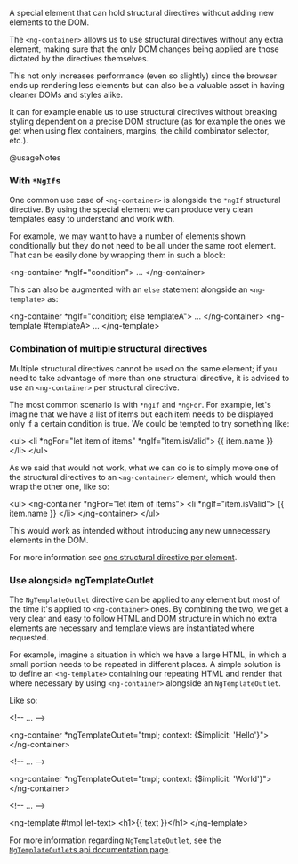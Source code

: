 A special element that can hold structural directives without adding new elements to the DOM.

The `<ng-container>` allows us to use structural directives without any extra element, making sure that the only DOM changes being applied are those dictated by the directives themselves.

This not only increases performance (even so slightly) since the browser ends up rendering less elements but can also be a valuable asset in having cleaner DOMs and styles alike.

It can for example enable us to use structural directives without breaking styling dependent on a precise DOM structure (as for example the ones we get when using flex containers, margins, the child combinator selector, etc.).

@usageNotes

### With `*NgIf`s

One common use case of `<ng-container>` is alongside the `*ngIf` structural directive. By using the special element we can produce very clean templates easy to understand and work with.

For example, we may want to have a number of elements shown conditionally but they do not need to be all under the same root element. That can be easily done by wrapping them in such a block:

<code-example format="html" language="html">

&lt;ng-container *ngIf="condition"&gt;
  &hellip;
&lt;/ng-container&gt;

</code-example>

This can also be augmented with an `else` statement alongside an `<ng-template>` as:

<code-example format="html" language="html">

&lt;ng-container *ngIf="condition; else templateA"&gt;
  &hellip;
&lt;/ng-container&gt;
&lt;ng-template #templateA&gt;
  &hellip;
&lt;/ng-template&gt;

</code-example>

### Combination of multiple structural directives

Multiple structural directives cannot be used on the same element; if you need to take advantage of more than one structural directive, it is advised to use an `<ng-container>` per structural directive.

The most common scenario is with `*ngIf` and `*ngFor`. For example, let's imagine that we have a list of items but each item needs to be displayed only if a certain condition is true. We could be tempted to try something like:

<code-example format="html" language="html">

&lt;ul&gt;
  &lt;li *ngFor="let item of items" *ngIf="item.isValid"&gt;
    {{ item.name }}
  &lt;/li&gt;
&lt;/ul&gt;

</code-example>

As we said that would not work, what we can do is to simply move one of the structural directives to an `<ng-container>` element, which would then wrap the other one, like so:

<code-example format="html" language="html">

&lt;ul&gt;
  &lt;ng-container *ngFor="let item of items"&gt;
    &lt;li *ngIf="item.isValid"&gt;
      {{ item.name }}
    &lt;/li&gt;
  &lt;/ng-container&gt;
&lt;/ul&gt;

</code-example>

This would work as intended without introducing any new unnecessary elements in the DOM.

For more information see [one structural directive per element](guide/structural-directives#one-per-element).

### Use alongside ngTemplateOutlet

The `NgTemplateOutlet` directive can be applied to any element but most of the time it's applied to `<ng-container>` ones. By combining the two, we get a very clear and easy to follow HTML and DOM structure in which no extra elements are necessary and template views are instantiated where requested.

For example, imagine a situation in which we have a large HTML, in which a small portion needs to be repeated in different places. A simple solution is to define an `<ng-template>` containing our repeating HTML and render that where necessary by using `<ng-container>` alongside an `NgTemplateOutlet`.

Like so:

<code-example format="html" language="html">

&lt;!-- &hellip; --&gt;

&lt;ng-container *ngTemplateOutlet="tmpl; context: {&dollar;implicit: 'Hello'}"&gt;
&lt;/ng-container&gt;

&lt;!-- &hellip; --&gt;

&lt;ng-container *ngTemplateOutlet="tmpl; context: {&dollar;implicit: 'World'}"&gt;
&lt;/ng-container&gt;

&lt;!-- &hellip; --&gt;

&lt;ng-template #tmpl let-text&gt;
  &lt;h1&gt;{{ text }}&lt;/h1&gt;
&lt;/ng-template&gt;

</code-example>

For more information regarding `NgTemplateOutlet`, see the [`NgTemplateOutlet`s api documentation page](api/common/NgTemplateOutlet).


